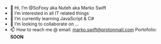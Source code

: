 - 👋 Hi, I’m @SoFoxy aka Nuteh aka Marko Swift
- 👀 I’m interested in all IT related things
- 🌱 I’m currently learning JavaScript & C#
- 💞️ I’m looking to collaborate on ...
- 📫 How to reach me @ email: marko.swift@protonmail.com
Portofolio: **SOON**
